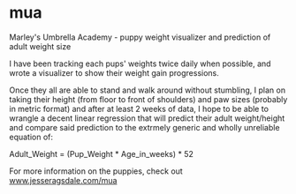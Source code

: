 # mua
Marley's Umbrella Academy - puppy weight visualizer and prediction of adult weight size

I have been tracking each pups' weights twice daily when possible, and wrote a visualizer
to show their weight gain progressions. 

Once they all are able to stand and walk around without stumbling, I plan on taking their
height (from floor to front of shoulders) and paw sizes (probably in metric format) and
after at least 2 weeks of data, I hope to be able to wrangle a decent linear regression
that will predict their adult weight/height and compare said prediction to the extrmely
generic and wholly unreliable equation of:

Adult_Weight = (Pup_Weight * Age_in_weeks) * 52

For more information on the puppies, check out www.jesseragsdale.com/mua
